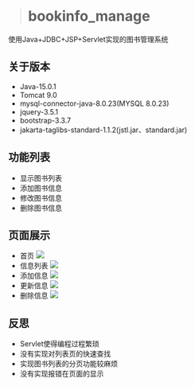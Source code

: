 > # bookinfo_manage
使用Java+JDBC+JSP+Servlet实现的图书管理系统

## 关于版本
* Java-15.0.1
* Tomcat 9.0
* mysql-connector-java-8.0.23(MYSQL 8.0.23)
* jquery-3.5.1
* bootstrap-3.3.7
* jakarta-taglibs-standard-1.1.2(jstl.jar、standard.jar)

## 功能列表
* 显示图书列表
* 添加图书信息
* 修改图书信息
* 删除图书信息

## 页面展示
* 首页
![](https://i.loli.net/2021/03/29/Npsz5QAdrnCHa4t.png)
* 信息列表
![](https://i.loli.net/2021/03/29/LJ82ijnDpcukRNg.png)
* 添加信息
![](https://i.loli.net/2021/03/29/R9xGV1rolfvAzOd.png)
* 更新信息
![](https://i.loli.net/2021/03/29/UJ9Kqr3ZVQsoc84.png)
* 删除信息
![](https://i.loli.net/2021/03/29/jZ9vgMaD7KsRJIp.png)

## 反思
* Servlet使得编程过程繁琐
* 没有实现对列表页的快速查找
* 实现图书列表的分页功能较麻烦
* 没有实现报错在页面的显示
